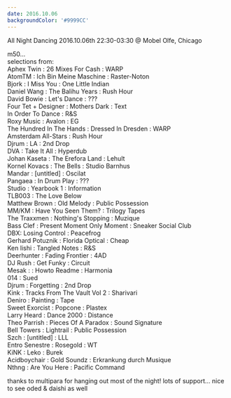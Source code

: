 ```yaml
---
date: 2016.10.06
backgroundColor: '#9999CC'
---
```


All Night Dancing 2016.10.06th 22:30-03:30 @ Mobel Olfe, Chicago  

m50...  
selections from:  
Aphex Twin : 26 Mixes For Cash : WARP  
AtomTM : Ich Bin Meine Maschine : Raster-Noton  
Bjork : I Miss You : One Little Indian  
Daniel Wang : The Balihu Years : Rush Hour  
David Bowie : Let's Dance : ???  
Four Tet + Designer : Mothers Dark : Text  
In Order To Dance : R&S  
Roxy Music : Avalon : EG  
The Hundred In The Hands : Dressed In Dresden : WARP  
Amsterdam All-Stars : Rush Hour  
Djrum : LA : 2nd Drop  
DVA : Take It All : Hyperdub  
Johan Kaseta : The Erefora Land : Lehult  
Kornel Kovacs : The Bells : Studio Barnhus  
Mandar : \[untitled\] : Oscilat  
Pangaea : In Drum Play : ???  
Studio : Yearbook 1 : Information  
TLB003 : The Love Below  
Matthew Brown : Old Melody : Public Possession  
MM/KM : Have You Seen Them? : Trilogy Tapes  
The Traxxmen : Nothing's Stopping : Muzique  
Bass Clef : Present Moment Only Moment : Sneaker Social Club  
DBX: Losing Control : Peacefrog  
Gerhard Potuznik : Florida Optical : Cheap  
Ken Iishi : Tangled Notes : R&S  
Deerhunter : Fading Frontier : 4AD  
DJ Rush : Get Funky : Circuit  
Mesak : : Howto Readme : Harmonia  
014 : Sued  
Djrum : Forgetting : 2nd Drop  
Kink : Tracks From The Vault Vol 2 : Sharivari  
Deniro : Painting : Tape  
Sweet Exorcist : Popcone : Plastex  
Larry Heard : Dance 2000 : Distance  
Theo Parrish : Pieces Of A Paradox : Sound Signature  
Bell Towers : Lightrail : Public Possession  
Szch : \[untitled\] : LLL  
Entro Senestre : Rosegold : WT  
KiNK : Leko : Burek  
Acidboychair : Gold Soundz : Erkrankung durch Musique  
Nthng : Are You Here : Pacific Command  

thanks to multipara for hanging out most of the night! lots of support... nice to see oded & daishi as well